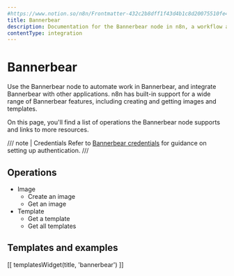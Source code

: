 ```yaml
---
#https://www.notion.so/n8n/Frontmatter-432c2b8dff1f43d4b1c8d20075510fe4
title: Bannerbear
description: Documentation for the Bannerbear node in n8n, a workflow automation platform. Includes details of operations and configuration, and links to examples and credentials information.
contentType: integration
---
```


# Bannerbear

Use the Bannerbear node to automate work in Bannerbear, and integrate Bannerbear with other applications. n8n has built-in support for a wide range of Bannerbear features, including creating and getting images and templates.

On this page, you'll find a list of operations the Bannerbear node supports and links to more resources.

/// note | Credentials
Refer to [Bannerbear credentials](/integrations/builtin/credentials/bannerbear/) for guidance on setting up authentication. 
///

## Operations

* Image
    * Create an image
    * Get an image
* Template
    * Get a template
    * Get all templates

## Templates and examples

<!-- see https://www.notion.so/n8n/Pull-in-templates-for-the-integrations-pages-37c716837b804d30a33b47475f6e3780 -->
[[ templatesWidget(title, 'bannerbear') ]]
